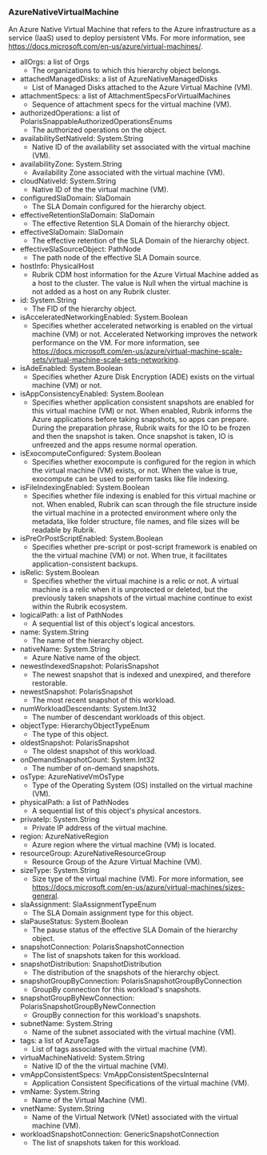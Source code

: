 ### AzureNativeVirtualMachine
An Azure Native Virtual Machine that refers to the Azure infrastructure as a service (IaaS) used to deploy persistent VMs. For more information, see https://docs.microsoft.com/en-us/azure/virtual-machines/.

- allOrgs: a list of Orgs
  - The organizations to which this hierarchy object belongs.
- attachedManagedDisks: a list of AzureNativeManagedDisks
  - List of Managed Disks attached to the Azure Virtual Machine (VM).
- attachmentSpecs: a list of AttachmentSpecsForVirtualMachines
  - Sequence of attachment specs for the virtual machine (VM).
- authorizedOperations: a list of PolarisSnappableAuthorizedOperationsEnums
  - The authorized operations on the object.
- availabilitySetNativeId: System.String
  - Native ID of the availability set associated with the virtual machine (VM).
- availabilityZone: System.String
  - Availability Zone associated with the virtual machine (VM).
- cloudNativeId: System.String
  - Native ID of the the virtual machine (VM).
- configuredSlaDomain: SlaDomain
  - The SLA Domain configured for the hierarchy object.
- effectiveRetentionSlaDomain: SlaDomain
  - The effective Retention SLA Domain of the hierarchy object.
- effectiveSlaDomain: SlaDomain
  - The effective retention of the SLA Domain of the hierarchy object.
- effectiveSlaSourceObject: PathNode
  - The path node of the effective SLA Domain source.
- hostInfo: PhysicalHost
  - Rubrik CDM host information for the Azure Virtual Machine added as a host to the cluster. The value is Null when the virtual machine is not added as a host on any Rubrik cluster.
- id: System.String
  - The FID of the hierarchy object.
- isAcceleratedNetworkingEnabled: System.Boolean
  - Specifies whether accelerated networking is enabled on the virtual machine (VM) or not. Accelerated Networking improves the network performance on the VM. For more information, see https://docs.microsoft.com/en-us/azure/virtual-machine-scale-sets/virtual-machine-scale-sets-networking.
- isAdeEnabled: System.Boolean
  - Specifies whether Azure Disk Encryption (ADE) exists on the virtual machine (VM) or not.
- isAppConsistencyEnabled: System.Boolean
  - Specifies whether application consistent snapshots are enabled for this virtual machine (VM) or not. When enabled, Rubrik informs the Azure applications before taking snapshots, so apps can prepare. During the preparation phrase, Rubrik waits for the IO to be frozen and then the snapshot is taken. Once snapshot is taken, IO is unfreezed and the apps resume normal operation.
- isExocomputeConfigured: System.Boolean
  - Specifies whether exocompute is configured for the region in which the virtual machine (VM) exists, or not. When the value is true, exocompute can be used to perform tasks like file indexing.
- isFileIndexingEnabled: System.Boolean
  - Specifies whether file indexing is enabled for this virtual machine or not. When enabled, Rubrik can scan through the file structure inside the virtual machine in a protected environment where only the metadata, like folder structure, file names, and file sizes will be readable by Rubrik.
- isPreOrPostScriptEnabled: System.Boolean
  - Specifies whether pre-script or post-script framework is enabled on the the virtual machine (VM) or not. When true, it facilitates application-consistent backups.
- isRelic: System.Boolean
  - Specifies whether the virtual machine is a relic or not. A virtual machine is a relic when it is unprotected or deleted, but the previously taken snapshots of the virtual machine continue to exist within the Rubrik ecosystem.
- logicalPath: a list of PathNodes
  - A sequential list of this object's logical ancestors.
- name: System.String
  - The name of the hierarchy object.
- nativeName: System.String
  - Azure Native name of the object.
- newestIndexedSnapshot: PolarisSnapshot
  - The newest snapshot that is indexed and unexpired, and therefore restorable.
- newestSnapshot: PolarisSnapshot
  - The most recent snapshot of this workload.
- numWorkloadDescendants: System.Int32
  - The number of descendant workloads of this object.
- objectType: HierarchyObjectTypeEnum
  - The type of this object.
- oldestSnapshot: PolarisSnapshot
  - The oldest snapshot of this workload.
- onDemandSnapshotCount: System.Int32
  - The number of on-demand snapshots.
- osType: AzureNativeVmOsType
  - Type of the Operating System (OS) installed on the virtual machine (VM).
- physicalPath: a list of PathNodes
  - A sequential list of this object's physical ancestors.
- privateIp: System.String
  - Private IP address of the virtual machine.
- region: AzureNativeRegion
  - Azure region where the virtual machine (VM) is located.
- resourceGroup: AzureNativeResourceGroup
  - Resource Group of the Azure Virtual Machine (VM).
- sizeType: System.String
  - Size type of the virtual machine (VM). For more information, see https://docs.microsoft.com/en-us/azure/virtual-machines/sizes-general.
- slaAssignment: SlaAssignmentTypeEnum
  - The SLA Domain assignment type for this object.
- slaPauseStatus: System.Boolean
  - The pause status of the effective SLA Domain of the hierarchy object.
- snapshotConnection: PolarisSnapshotConnection
  - The list of snapshots taken for this workload.
- snapshotDistribution: SnapshotDistribution
  - The distribution of the snapshots of the hierarchy object.
- snapshotGroupByConnection: PolarisSnapshotGroupByConnection
  - GroupBy connection for this workload's snapshots.
- snapshotGroupByNewConnection: PolarisSnapshotGroupByNewConnection
  - GroupBy connection for this workload's snapshots.
- subnetName: System.String
  - Name of the subnet associated with the virtual machine (VM).
- tags: a list of AzureTags
  - List of tags associated with the virtual machine (VM).
- virtuaMachineNativeId: System.String
  - Native ID of the the virtual machine (VM).
- vmAppConsistentSpecs: VmAppConsistentSpecsInternal
  - Application Consistent Specifications of the virtual machine (VM).
- vmName: System.String
  - Name of the Virtual Machine (VM).
- vnetName: System.String
  - Name of the Virtual Network (VNet) associated with the virtual machine (VM).
- workloadSnapshotConnection: GenericSnapshotConnection
  - The list of snapshots taken for this workload.
